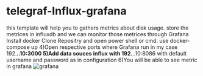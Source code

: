 # telegraf-Influx-grafana
this template will help you to gathers metrics about disk usage. store the metrices in influxdb and we can monitor those metrices through Grafana
Install docker
Clone Repositry and open power shell or cmd.
use docker-compose up 
4)Open respective ports where Grafana run in my case 192.**..10:3000
5)Add data souces influx with 192.**..10:8086 with default username and password as in configuration
6)You will be able to see metric in grafana
![grafana](https://user-images.githubusercontent.com/76486190/201180368-e3e1ee16-1b41-49ba-a508-755e0dd79ad0.png)

